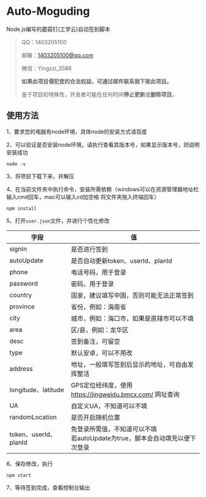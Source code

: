 # Auto-Moguding
Node.js编写的蘑菇钉(工学云)自动签到脚本
> QQ：1403205100
>
> 邮箱：1403205100@qq.com
>
> 微信：Yingzzi_3586
>
> **如果此项目侵犯您的合法权益，可通过邮件联系我下架此项目。**
>
> 鉴于项目的特殊性，开发者可能在任何时间**停止更新**或**删除项目**。
## 使用方法

1、要求您的电脑有node环境，具体node的安装方式请百度

2、可以验证是否安装node环境，请执行查看其版本号，如果显示版本号，则说明安装成功

```
node -v
```

3、将项目下载下来，并解压

4、在当前文件夹中执行命令，安装所需依赖（windows可以在资源管理器地址栏输入cmd回车，mac可以输入cd加空格 将文件夹拖入终端回车）

```
npm install
```

5、打开`user.json`文件，并进行个性化修改

| 字段                  | 值                                                           |
| --------------------- | ------------------------------------------------------------ |
| signIn                | 是否进行签到                                                 |
| autoUpdate            | 是否自动更新token、userId、planId                            |
| phone                 | 电话号码，用于登录                                           |
| password              | 密码，用于登录                                               |
| country               | 国家，建议填写中国，否则可能无法正常签到                     |
| province              | 省份，例如：海南省                                           |
| city                  | 城市，例如：海口市，如果是直辖市可以不填                     |
| area                  | 区/县，例如：龙华区                                          |
| desc                  | 签到备注，可留空                                             |
| type                  | 默认安卓，可以不用改                                         |
| address               | 地址，一般填写签到后显示的地址，可自由发挥整活               |
| longitude、latitude   | GPS定位经纬度，使用 https://jingweidu.bmcx.com/ 网址查询       |
| UA                    | 自定义UA，不知道可以不填                                     |
| randomLocation        | 是否开启随机位置                                             |
| token、userId、planId | 免登录所需值，不知道可以不填<br>若autoUpdate为true，脚本会自动填充以便下次登录 |

6、保存修改，执行

```
npm start
```

7、等待签到完成，查看控制台输出